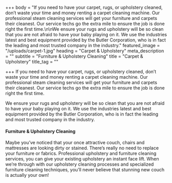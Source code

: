 +++
body = "If you need to have your carpet, rugs, or upholstery cleaned, don’t waste your time and money renting a carpet cleaning machine. Our professional steam cleaning services will get your furniture and carpets their cleanest. Our service techs go the extra mile to ensure the job is done right the first time.\n\nWe ensure your rugs and upholstery will be so clean that you are not afraid to have your baby playing on it. We use the industries latest and best equipment provided by the Butler Corporation, who is in fact the leading and most trusted company in the industry."
featured_image = "/uploads/carpet-1.jpg"
heading = "Carpet & Upholstery"
meta_description = ""
subtitle = "Furniture & Upholstery Cleaning"
title = "Carpet & Upholstery"
title_tag = ""

+++
If you need to have your carpet, rugs, or upholstery cleaned, don’t waste your time and money renting a carpet cleaning machine. Our professional steam cleaning services will get your furniture and carpets their cleanest. Our service techs go the extra mile to ensure the job is done right the first time.

We ensure your rugs and upholstery will be so clean that you are not afraid to have your baby playing on it. We use the industries latest and best equipment provided by the Butler Corporation, who is in fact the leading and most trusted company in the industry.

#### Furniture & Upholstery Cleaning

Maybe you’ve noticed that your once attractive couch, chairs and mattresses are looking dirty or stained. There’s really no need to replace your furniture or fabrics. Professional upholstery and furniture cleaning services, you can give your existing upholstery an instant face lift. When we’re through with our upholstery cleaning processes and specialized furniture cleaning techniques, you’ll never believe that stunning new couch is actually your own!
